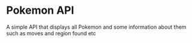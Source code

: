 # Pokemon API

A simple API that displays all Pokemon and some information about them such as moves and region found etc